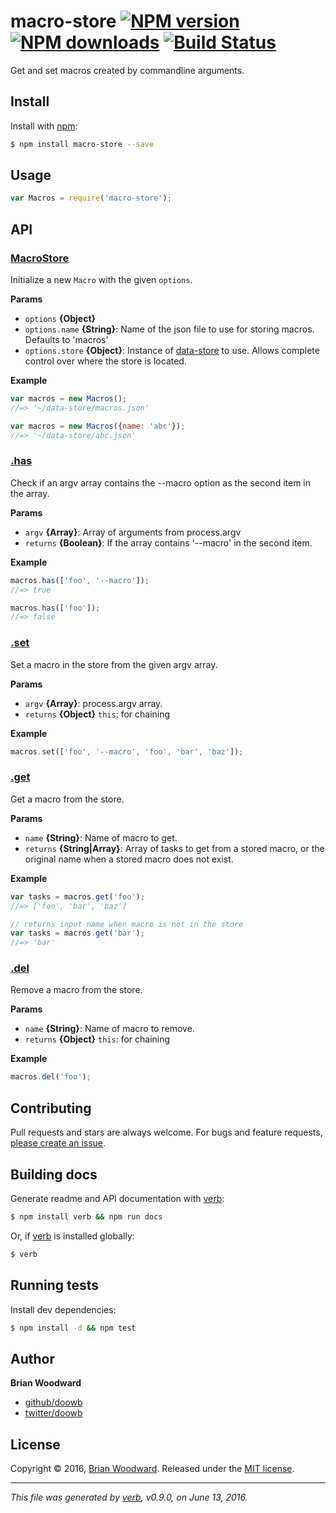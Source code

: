 # macro-store [![NPM version](https://img.shields.io/npm/v/macro-store.svg?style=flat)](https://www.npmjs.com/package/macro-store) [![NPM downloads](https://img.shields.io/npm/dm/macro-store.svg?style=flat)](https://npmjs.org/package/macro-store) [![Build Status](https://img.shields.io/travis/doowb/macro-store.svg?style=flat)](https://travis-ci.org/doowb/macro-store)

Get and set macros created by commandline arguments.

## Install

Install with [npm](https://www.npmjs.com/):

```sh
$ npm install macro-store --save
```

## Usage

```js
var Macros = require('macro-store');
```

## API

### [MacroStore](index.js#L30)

Initialize a new `Macro` with the given `options`.

**Params**

* `options` **{Object}**
* `options.name` **{String}**: Name of the json file to use for storing macros. Defaults to 'macros'
* `options.store` **{Object}**: Instance of [data-store](https://github.com/jonschlinkert/data-store) to use. Allows complete control over where the store is located.

**Example**

```js
var macros = new Macros();
//=> '~/data-store/macros.json'

var macros = new Macros({name: 'abc'});
//=> '~/data-store/abc.json'
```

### [.has](index.js#L57)

Check if an argv array contains the --macro option as the second item in the array.

**Params**

* `argv` **{Array}**: Array of arguments from process.argv
* `returns` **{Boolean}**: If the array contains '--macro' in the second item.

**Example**

```js
macros.has(['foo', '--macro']);
//=> true

macros.has(['foo']);
//=> false
```

### [.set](index.js#L74)

Set a macro in the store from the given argv array.

**Params**

* `argv` **{Array}**: process.argv array.
* `returns` **{Object}** `this`: for chaining

**Example**

```js
macros.set(['foo', '--macro', 'foo', 'bar', 'baz']);
```

### [.get](index.js#L96)

Get a macro from the store.

**Params**

* `name` **{String}**: Name of macro to get.
* `returns` **{String|Array}**: Array of tasks to get from a stored macro, or the original name when a stored macro does not exist.

**Example**

```js
var tasks = macros.get('foo');
//=> ['foo', 'bar', 'baz']

// returns input name when macro is not in the store
var tasks = macros.get('bar');
//=> 'bar'
```

### [.del](index.js#L113)

Remove a macro from the store.

**Params**

* `name` **{String}**: Name of macro to remove.
* `returns` **{Object}** `this`: for chaining

**Example**

```js
macros.del('foo');
```

## Contributing

Pull requests and stars are always welcome. For bugs and feature requests, [please create an issue](https://github.com/doowb/macro-store/issues/new).

## Building docs

Generate readme and API documentation with [verb](https://github.com/verbose/verb):

```sh
$ npm install verb && npm run docs
```

Or, if [verb](https://github.com/verbose/verb) is installed globally:

```sh
$ verb
```

## Running tests

Install dev dependencies:

```sh
$ npm install -d && npm test
```

## Author

**Brian Woodward**

* [github/doowb](https://github.com/doowb)
* [twitter/doowb](http://twitter.com/doowb)

## License

Copyright © 2016, [Brian Woodward](https://github.com/doowb).
Released under the [MIT license](https://github.com/doowb/macro-store/blob/master/LICENSE).

***

_This file was generated by [verb](https://github.com/verbose/verb), v0.9.0, on June 13, 2016._